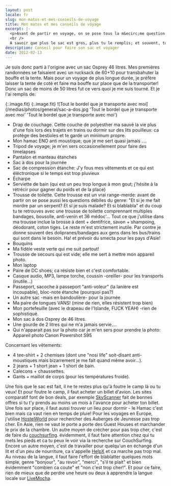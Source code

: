 ```yaml
---
layout: post
locale: fr
slug: mon-matos-et-mes-conseils-de-voyage
title: Mon matos et mes conseils de voyage
excerpt: |-
  <p>Avant de partir en voyage, on se pose tous la m&ecirc;me question - "Qu'est-ce que je vais bien pouvoir mettre dans ce foutu sac?".
  <br />
  A savoir que plus le sac est gros, plus tu le remplis; et souvent, tu le remplis de choses inutiles!</p>
description: Conseil pour faire son sac et voyager
date: 2012-02-13
---
```


Je suis donc parti &agrave; l'origine avec un sac Osprey 46 litres. Mes premi&egrave;res randonn&eacute;es se faisaient avec un rucksack de 60+10 pour transbahuter la bouffe et la tente. Mais pour un voyage de plus longue dur&eacute;e, je pr&eacute;f&egrave;re laisser la tente de cot&eacute; et faire ma bouffe sur place que de la transporter!
Donc un sac de moins de 50 litres fut ce vers quoi je me suis tourn&eacute;. Et je l'ai remplis de:

{:.image.fit}
{:.image.fit}
![Tout le bordel que je transporte avec moi](/medias/photos/general/sac-a-dos.jpg 'Tout le bordel que je transporte avec moi' 'Tout le bordel que je transporte avec moi')

* Drap de couchage. Cette couche de polyesther ma sauv&eacute; la vie plus d'une fois lors des trajets en trains ou dormir sur des lits pouilleux: ca prot&egrave;ge des bestioles et te garde un minimum propre.
* Mon hamac ENO anti moustique; que je me sert quasi jamais ....
* Tripod de voyage; je m'en sers occasionellement pour faire des timelapses
* Pantalon et manteau &eacute;tanches
* Sac &agrave; dos pour la journ&eacute;e
* Sac de compression &eacute;tanche: J'y fous mes v&ecirc;tements et ce qui est &eacute;l&eacute;ctronique si le temps est trop pluvieux
* &Eacute;charpe
* Serviette de bain (qui est un peu trop longue &agrave; mon gout; j'h&eacute;site &agrave; la r&eacute;tr&eacute;cir pour gagner du poids et de la place)
* Trousse de toilette. Cette trousse est un vrai range-merde: avant de partir on se pose aussi les questions d&eacute;biles du genre: "Et si je me fait mordre par un serpent? Et si je suis malade? Et si blablabla" et du coup tu te retrouves avec une trousse de toilette comprennant multiples bandages, bousolle, anti-venin et 36 m&eacute;doc'... Tout ce que j'utilise dans ma trousse inclue la brosse &agrave; dent + dentifrice, savon + shampoing, d&eacute;odorant, coton tiges. Le reste m'est strictement inutile. Par contre je donne souvent des dolipranes/bandages aux gens dans les bus/trains qui sont dans le besoin. Ha! et pr&eacute;voir du smecta pour les pays d'Asie!
* Bouquins
* Ma fid&egrave;le veste verte qui me suit partout!
* Trousse de secours qui est vide; elle me sert &agrave; mettre mon appareil photo.
* Mon laptop
* Paire de DC shoes; ca r&eacute;siste bien et c'est comfortable.
* Casque audio, MP3, lampe torche, coussin -oreiller- pour les transports (inutile...)
* Passeport, sacoche &agrave; passeport "anti-voleur" (la lani&egrave;re est incoupable), bloc-note &eacute;tanche (pourquoi pas?)
* Un autre sac -mais en bandouli&egrave;re- pour la journ&eacute;e
* Ma paire de tongues VANS! (mine de rien, elles r&eacute;sistent trop bien)
* Mon portefeuille (avec le drapeau de l'Islande, FUCK YEAH) -rien de sophistiqu&eacute;.
* Mon sac &agrave; dos Osprey de 46 litres.
* Une gourde de 2 litres qui ne m'a jamais servie....
* Qui n'apparait pas sur la photo car je m'en sers pour prendre la photo: Appareil photo Canon Powershot S95

Concernant les v&ecirc;tements:

- 4 tee-shirt + 2 chemises (dont une "nosi life" soit-disant anti-moustiques mais bizarrement je me fait quand m&ecirc;me avoir...).
- 2 jeans + 1 short jean + 1 short de bain.
- Calecons + chaussettes.
- Gants + maillot de corps (pour les temp&eacute;ratures froide).

Une fois que le sac est fait, il ne te restes plus qu'&agrave; foutre le camp l&agrave; ou tu veux!
Et pour foutre le camp, il faut acheter un billet d'avion.
Les sites comparatif font de bon deals, par exemple [SkyScanner][1] fait de bonnes offres si tu t'y prends au moins un mois &agrave; l'avance pour acheter ton billet.
Une fois sur place, il faut aussi trouver un lieu pour dormir - le Hamac c'est bien mais ca vaut rien en temps de pluie! Pour les voyages en Europe, j'utilise [HostelWorld][2] pour rechercher des Auberges de Jeunesse pas trop cher. En Asie, rien ne vaut le porte a porte des Guest Houses et marchander le prix de la chambre.
Un autre moyen de cr&eacute;cher pour pas trop cher, c'est de faire du [couchsurfing][3]. &eacute;videmment, il faut faire attention chez qui tu mets les pieds et ca tu peux le voir via la recherche sur CouchSurfing.
Encore un autre moyen, c'est de travailler pour quelqu'un en &eacute;change d'un lit et d'un peu de nourriture, ca s'appelle [HelpX][4] et ca marche pas trop mal.
Au niveau de la langue, il faut faire l'effort de blablatter quelques mots simple, genre "bonjour", "au revoir", "merci", "s'il te plait" et bien &eacute;videmment "combien ca coute" et "non c'est trop cher!".
Et pour ce faire, rien de mieux que de perdre une heure ou deux &agrave; apprendre la langue locale sur [LiveMocha][5].

[1]: http://www.skyscanner.net/
[2]: http://www.hostelworld.com/
[3]: http://www.couchsurfing.org
[4]: https://www.helpx.net
[5]: http://livemocha.com/
